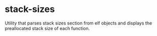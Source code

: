 # stack-sizes
Utility that parses stack sizes section from elf objects and displays the preallocated stack size of each function.
